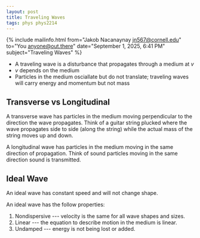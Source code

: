 ```yaml
---
layout: post
title: Traveling Waves
tags: phys phys2214
---
```


{% include mailinfo.html from="Jakob Nacanaynay <jn567@cornell.edu>" to="You <anyone@out.there>" date="September 1, 2025, 6:41 PM" subject="Traveling Waves" %}

- A traveling wave is a disturbance that propagates through a medium at $v$
- $v$ depends on the medium
- Particles in the medium osciallate but do not translate; traveling waves will carry energy and momentum but not mass

## Transverse vs Longitudinal

A transverse wave has particles in the medium moving perpendicular to the direction the wave propagates. Think of a guitar string plucked where the wave propagates side to side (along the string) while the actual mass of the string moves up and down.

A longitudinal wave has particles in the medium moving in the same direction of propagation. Think of sound particles moving in the same direction sound is transmitted.

## Ideal Wave

An ideal wave has constant speed and will not change shape.

An ideal wave has the follow properties:

1. Nondispersive --- velocity is the same for all wave shapes and sizes.
2. Linear --- the equation to describe motion in the medium is linear.
3. Undamped --- energy is not being lost or added.
